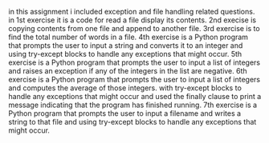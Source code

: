 
in this assignment i included exception and file handling related questions.
in 1st exercise it is a code for read a file display its contents.
2nd execise is copying contents from one file and append to another file.
3rd exercise is to find the total number of words in a file.
4th exercise is a Python program that prompts the user to input a string and converts it to an integer and using try-except blocks to handle any exceptions that might occur.
5th exercise is a Python program that prompts the user to input a list of integers and raises an exception if any of the integers in the list are negative.
6th exercise  is a Python program that prompts the user to input a list of integers and computes the average of those integers. with try-except blocks to handle any exceptions that might occur and used the finally clause to print a message indicating that the program has finished running.
 7th exercise  is a Python program that prompts the user to input a filename and writes a string to that file and using try-except blocks to handle any exceptions that might occur.

